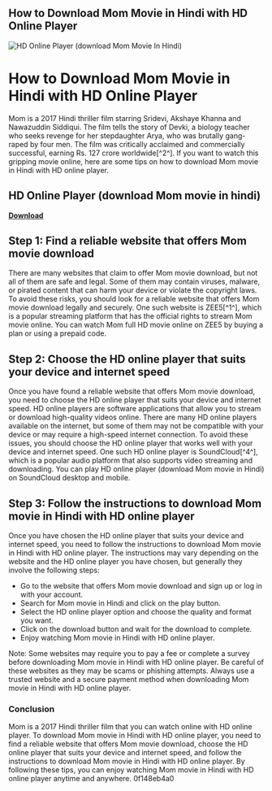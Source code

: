 ## How to Download Mom Movie in Hindi with HD Online Player

 
![HD Online Player (download Mom Movie In Hindi)](https://www.movies-watch.com.pk/wp-content/uploads/2023/04/Ravanasura-2023-Unofficial-Hindi-Dubbed-Full-Movie-Watch-Online.jpg)

 
# How to Download Mom Movie in Hindi with HD Online Player
 
Mom is a 2017 Hindi thriller film starring Sridevi, Akshaye Khanna and Nawazuddin Siddiqui. The film tells the story of Devki, a biology teacher who seeks revenge for her stepdaughter Arya, who was brutally gang-raped by four men. The film was critically acclaimed and commercially successful, earning Rs. 127 crore worldwide[^2^]. If you want to watch this gripping movie online, here are some tips on how to download Mom movie in Hindi with HD online player.
 
## HD Online Player (download Mom movie in hindi)


[**Download**](https://www.google.com/url?q=https%3A%2F%2Ffancli.com%2F2tLwEJ&sa=D&sntz=1&usg=AOvVaw2PtfK69tedVbyTq5g9Zhj1)

 
## Step 1: Find a reliable website that offers Mom movie download
 
There are many websites that claim to offer Mom movie download, but not all of them are safe and legal. Some of them may contain viruses, malware, or pirated content that can harm your device or violate the copyright laws. To avoid these risks, you should look for a reliable website that offers Mom movie download legally and securely. One such website is ZEE5[^1^], which is a popular streaming platform that has the official rights to stream Mom movie online. You can watch Mom full HD movie online on ZEE5 by buying a plan or using a prepaid code.
 
## Step 2: Choose the HD online player that suits your device and internet speed
 
Once you have found a reliable website that offers Mom movie download, you need to choose the HD online player that suits your device and internet speed. HD online players are software applications that allow you to stream or download high-quality videos online. There are many HD online players available on the internet, but some of them may not be compatible with your device or may require a high-speed internet connection. To avoid these issues, you should choose the HD online player that works well with your device and internet speed. One such HD online player is SoundCloud[^4^], which is a popular audio platform that also supports video streaming and downloading. You can play HD online player (download Mom movie in Hindi) on SoundCloud desktop and mobile.
 
## Step 3: Follow the instructions to download Mom movie in Hindi with HD online player
 
Once you have chosen the HD online player that suits your device and internet speed, you need to follow the instructions to download Mom movie in Hindi with HD online player. The instructions may vary depending on the website and the HD online player you have chosen, but generally they involve the following steps:
 
- Go to the website that offers Mom movie download and sign up or log in with your account.
- Search for Mom movie in Hindi and click on the play button.
- Select the HD online player option and choose the quality and format you want.
- Click on the download button and wait for the download to complete.
- Enjoy watching Mom movie in Hindi with HD online player.

Note: Some websites may require you to pay a fee or complete a survey before downloading Mom movie in Hindi with HD online player. Be careful of these websites as they may be scams or phishing attempts. Always use a trusted website and a secure payment method when downloading Mom movie in Hindi with HD online player.
 
### Conclusion
 
Mom is a 2017 Hindi thriller film that you can watch online with HD online player. To download Mom movie in Hindi with HD online player, you need to find a reliable website that offers Mom movie download, choose the HD online player that suits your device and internet speed, and follow the instructions to download Mom movie in Hindi with HD online player. By following these tips, you can enjoy watching Mom movie in Hindi with HD online player anytime and anywhere.
 0f148eb4a0
